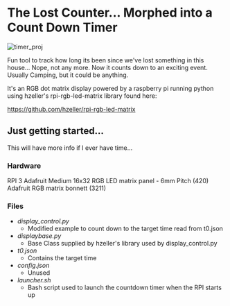 # The Lost Counter... Morphed into a Count Down Timer

![timer_proj](https://user-images.githubusercontent.com/17162939/143796672-c06c5574-f96c-4ca8-962a-278ab3714267.png)

Fun tool to track how long its been since we've lost something in this house... Nope, not any more.  Now it counts down to an exciting event.  Usually Camping, but it could be anything.

It's an RGB dot matrix display powered by a raspberry pi running python using hzeller's rpi-rgb-led-matrix library found here:

https://github.com/hzeller/rpi-rgb-led-matrix

## Just getting started...
This will have more info if I ever have time...

### Hardware
RPI 3
Adafruit Medium 16x32 RGB LED matrix panel - 6mm Pitch (420)
Adafruit RGB matrix bonnett (3211)

### Files
- *display_control.py*
  - Modified example to count down to the target time read from t0.json
- *displaybase.py*
  - Base Class supplied by hzeller's library used by display_control.py
- *t0.json*
  - Contains the target time
- *config.json*
  - Unused
- *launcher.sh*
  - Bash script used to launch the countdown timer when the RPI starts up
